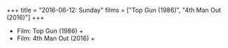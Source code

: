 +++
title = "2016-06-12: Sunday"
films = ["Top Gun (1986)", "4th Man Out (2016)"]
+++


* Film: Top Gun (1986) +
* Film: 4th Man Out (2016) +
